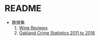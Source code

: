 # README

- 数据集
  1. [Wine Reviews](https://www.kaggle.com/zynicide/wine-reviews)
  2. [Oakland Crime Statistics 2011 to 2016](https://www.kaggle.com/cityofoakland/oakland-crime-statistics-2011-to-2016)

